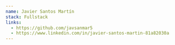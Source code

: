 ```yaml
---
name: Javier Santos Martín
stack: Fullstack
links:
  - https://github.com/javsanmar5
  - https://www.linkedin.com/in/javier-santos-martin-81a82030a
---
```

